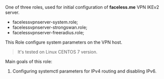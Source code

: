 One of three roles, used for initial configuration of **faceless.me** VPN IKEv2 server.

- facelessvpnserver-system.role;
- facelessvpnserver-strongswan.role;
- facelessvpnserver-freeradius.role;

This Role configure system parameters on the VPN host.


> It's tested on Linux CENTOS 7 version. 
>  

Main goals of this role:

1. Configuring systemctl parameters for IPv4 routing and disabling IPv6.
